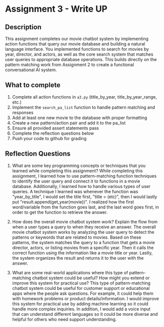 # Assignment 3 - Write UP

## Description
This assignment completes our movie chatbot system by implementing action functions that query our movie database and building a natural language interface. You implemented functions to search for movies by year, director, and actors, as well as the core search system that matches user queries to appropriate database operations. This builds directly on the pattern matching work from Assignment 2 to create a functional conversational AI system.

## What to complete
1. Complete all action functions in `a3.py` (title_by_year, title_by_year_range, etc.)
2. Implement the `search_pa_list` function to handle pattern matching and responses  
3. Add at least one new movie to the database with proper formatting
4. Create a new pattern/action pair and add it to the pa_list
5. Ensure all provided assert statements pass
6. Complete the reflection questions below
7. Push your code to github for grading

## Reflection Questions

1. What are some key programming concepts or techniques that you learned while completing this assignment?
While completing this assignment, I learned how to use pattern-matching function techniques to identify the user query and connect it to functions in a movie database. Additionally, I learned how to handle various types of user queries. A technique I learned was whenever the function was "year_by_title", I would set the title first, "title = (etc)", then I would lastly put "result.append(get_year(movie))". I realized how the first word/variable from the function goes last, and the last word goes first, in order to get the function to retrieve the answer.


2. How does the overall movie chatbot system work? Explain the flow from when a user types a query to when they receive an answer.
The overall movie chatbot system works by analyzing the user query to detect the patterns or keywords that are related to movies. Based on these patterns, the system matches the query to a function that gets a movie director, actors, or listing movies from a specific year. Then it calls the correct function using the information like a movie title or year. Lastly, the system organizes the result and returns it to the user with the answer.  


3. What are some real-world applications where this type of pattern-matching chatbot system could be useful? How might you extend or improve this system for practical use?
This type of pattern-matching chatbot system could be useful for customer support or educational apps where the people ask questions. For example, it could help them with homework problems or product details/information. I would improve this system for practical use by adding machine learning so it could handle more complex inquiries. In addition, I would add a voice input that can understand different languages so it could be more diverse and helpful for others who need support understanding.
